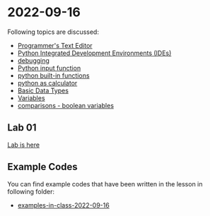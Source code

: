 # 2022-09-16

Following topics are discussed: 

- [Programmer's Text Editor](course-content/programmers-text-editor.md)
- [Python Integrated Development Environments (IDEs)](course-content/IDE.md)
- [debugging](course-content/debugging.md)
- [Python input function](course-content/input-function.md)
- [python built-in functions](course-content/built-in-functions.md)
- [python as calculator](course-content/as-calculator.md)
- [Basic Data Types](course-content/basic-data-types.md)
- [Variables](course-content/variables.md)
- [comparisons - boolean variables](course-content/comparisons-boolean-variables.md)


## Lab 01

[Lab is here](Labs/Lab-2022-09-16.md)

## Example Codes

You can find example codes that have been written in the lesson in following folder:
 - [examples-in-class-2022-09-16](examples-in-class-2022-09-16)

